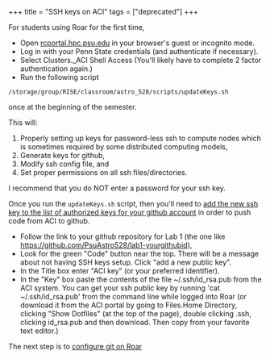 +++
title = "SSH keys on ACI"
tags = ["deprecated"]
+++

For students using Roar for the first time,
- Open [rcportal.hpc.psu.edu](https://rcportal.hpc.psu.edu/) in your browser's guest or incognito mode.
- Log in with your Penn State credentials (and authenticate if necessary).
- Select Clusters._ACI Shell Access (You'll likely have to complete 2 factor authentication again.)
- Run the following script
```shell
/storage/group/RISE/classroom/astro_528/scripts/updateKeys.sh
```
once at the beginning of the semester.  

This will:

1) Properly setting up keys for password-less ssh to compute nodes which is sometimes required by some distributed computing models,
2) Generate keys for github,
3) Modify ssh config file, and
4) Set proper permissions on all ssh files/directories.

I recommend that you do NOT enter a password for your ssh key. 


Once you run the `updateKeys.sh` script, then you'll need to [add the new ssh key to the list of authorized keys for your github account](https://help.github.com/articles/adding-a-new-ssh-key-to-your-github-account/#platform-linux) in order to push code from ACI to github.
- Follow the link to your github repository for Lab 1 (the one like https://github.com/PsuAstro528/lab1-yourgithubid),
- Look for the green "Code" button near the top.  There will be a message about not having SSH keys setup.  Click "add a new public key".  
- In the Title box enter "ACI key" (or your preferred identifier).  
- In the "Key" box paste the contents of the file ~/.ssh/id_rsa.pub from the ACI system.  You can get your ssh public key by running 'cat  ~/.ssh/id_rsa.pub' from the command line while logged into Roar (or download it from the ACI portal by going to Files.Home Directory, clicking "Show Dotfiles" (at the top of the page), double clicking .ssh, clicking id_rsa.pub and then download.  Then copy from your favorite text editor.)  


The next step is to [configure git on Roar](../git/)
